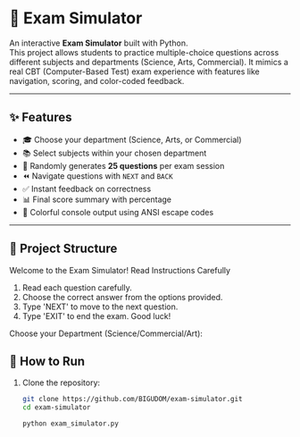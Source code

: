 # 📝 Exam Simulator

An interactive **Exam Simulator** built with Python.  
This project allows students to practice multiple-choice questions across different subjects and departments (Science, Arts, Commercial). It mimics a real CBT (Computer-Based Test) exam experience with features like navigation, scoring, and color-coded feedback.

---

## ✨ Features
- 🎓 Choose your department (Science, Arts, or Commercial)
- 📚 Select subjects within your chosen department
- 🎲 Randomly generates **25 questions** per exam session
- ⏪ Navigate questions with `NEXT` and `BACK`
- ✅ Instant feedback on correctness
- 📊 Final score summary with percentage
- 🎨 Colorful console output using ANSI escape codes

---

## 📂 Project Structure


Welcome to the Exam Simulator!
Read Instructions Carefully
1. Read each question carefully.
2. Choose the correct answer from the options provided.
3. Type 'NEXT' to move to the next question.
4. Type 'EXIT' to end the exam.
Good luck!

Choose your Department (Science/Commercial/Art):




## 🚀 How to Run
1. Clone the repository:
   ```bash
   git clone https://github.com/BIGUDOM/exam-simulator.git
   cd exam-simulator

   python exam_simulator.py

